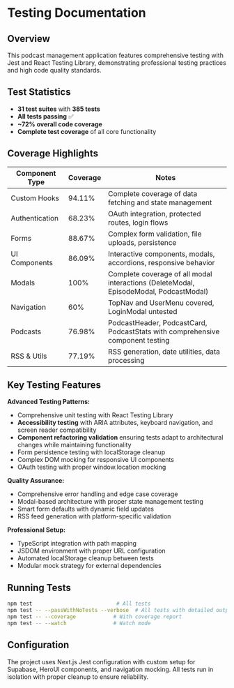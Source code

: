 # Testing Documentation

## Overview
This podcast management application features comprehensive testing with Jest and React Testing Library, demonstrating professional testing practices and high code quality standards.

## Test Statistics
- **31 test suites** with **385 tests**
- **All tests passing** ✅
- **~72% overall code coverage**
- **Complete test coverage** of all core functionality

## Coverage Highlights
| Component Type | Coverage | Notes                                                                                 |
|----------------|----------|---------------------------------------------------------------------------------------|
| Custom Hooks   | 94.11%   | Complete coverage of data fetching and state management                               |
| Authentication | 68.23%   | OAuth integration, protected routes, login flows                                      |
| Forms          | 88.67%   | Complex form validation, file uploads, persistence                                    |
| UI Components  | 86.09%   | Interactive components, modals, accordions, responsive behavior                       |
| Modals         | 100%     | Complete coverage of all modal interactions (DeleteModal, EpisodeModal, PodcastModal) |
| Navigation     | 60%      | TopNav and UserMenu covered, LoginModal untested                                      |
| Podcasts       | 76.98%   | PodcastHeader, PodcastCard, PodcastStats with comprehensive component testing         |
| RSS & Utils    | 77.19%   | RSS generation, date utilities, data processing                                       |

## Key Testing Features

**Advanced Testing Patterns:**
- Comprehensive unit testing with React Testing Library
- **Accessibility testing** with ARIA attributes, keyboard navigation, and screen reader compatibility
- **Component refactoring validation** ensuring tests adapt to architectural changes while maintaining functionality
- Form persistence testing with localStorage cleanup
- Complex DOM mocking for responsive UI components
- OAuth testing with proper window.location mocking

**Quality Assurance:**
- Comprehensive error handling and edge case coverage
- Modal-based architecture with proper state management testing
- Smart form defaults with dynamic field updates
- RSS feed generation with platform-specific validation

**Professional Setup:**
- TypeScript integration with path mapping
- JSDOM environment with proper URL configuration
- Automated localStorage cleanup between tests
- Modular mock strategy for external dependencies

## Running Tests
```bash
npm test                           # All tests
npm test -- --passWithNoTests --verbose  # All tests with detailed output
npm test -- --coverage            # With coverage report
npm test -- --watch               # Watch mode
```

## Configuration
The project uses Next.js Jest configuration with custom setup for Supabase, HeroUI components, and navigation mocking. All tests run in isolation with proper cleanup to ensure reliability.
